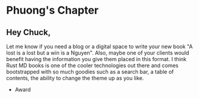 # Phuong's Chapter

## Hey Chuck,

Let me know if you need a blog or a digital space to write your new book "A lost is a lost but a win is a Nguyen". 
Also, maybe one of your clients would benefit having the information you give them placed in this format. I think Rust MD books is one 
of the cooler technologies out there and comes bootstrapped with so much goodies such as a search bar, a table of contents, the ability to change the theme up as you like.  
 
- Award